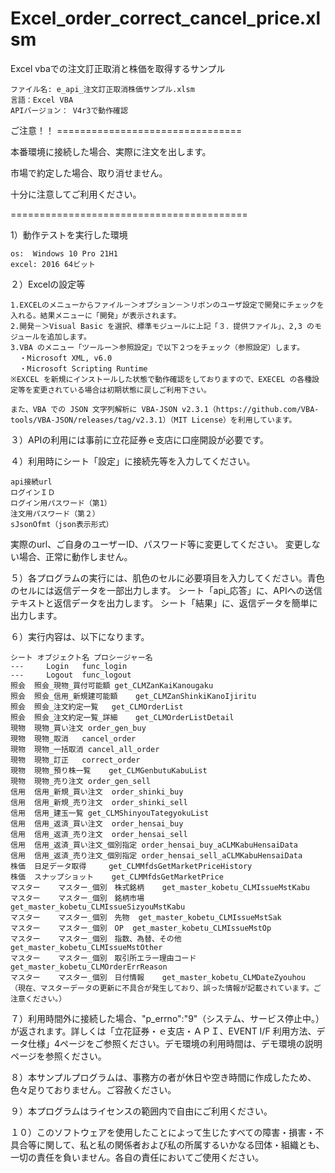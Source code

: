 # Excel_order_correct_cancel_price.xlsm
Excel vbaでの注文訂正取消と株価を取得するサンプル 

	ファイル名: e_api_注文訂正取消株価サンプル.xlsm
	言語：Excel VBA
	APIバージョン： V4r3で動作確認

ご注意！！ ================================

 本番環境に接続した場合、実際に注文を出します。

 市場で約定した場合、取り消せません。

 十分に注意してご利用ください。

=========================================

1）動作テストを実行した環境

	os:  Windows 10 Pro 21H1
	excel: 2016 64ビット

２）Excelの設定等

	1.EXCELのメニューからファイル－＞オプション－＞リボンのユーザ設定で開発にチェックを入れる。結果メニューに「開発」が表示されます。
	2.開発－＞Visual Basic を選択、標準モジュールに上記「３．提供ファイル」、2,3 のモジュールを追加します。
	3.VBA のメニュー「ツールー＞参照設定」で以下２つをチェック（参照設定）します。
	  ・Microsoft XML, v6.0
	  ・Microsoft Scripting Runtime
	※EXCEL を新規にインストールした状態で動作確認をしておりますので、EXECEL の各種設定等を変更されている場合は初期状態に戻しご利用下さい。

	また、VBA での JSON 文字列解析に VBA-JSON v2.3.1（https://github.com/VBA-tools/VBA-JSON/releases/tag/v2.3.1）（MIT License）を利用しています。


３）APIの利用には事前に立花証券ｅ支店に口座開設が必要です。


４）利用時にシート「設定」に接続先等を入力してください。

	api接続url
	ログインＩＤ
	ログイン用パスワード（第1）
	注文用パスワード（第２）
	sJsonOfmt（json表示形式）
実際のurl、ご自身のユーザーID、パスワード等に変更してください。
変更しない場合、正常に動作しません。
   

５）各プログラムの実行には、肌色のセルに必要項目を入力してください。青色のセルには返信データを一部出力します。
シート「api_応答」に、APIへの送信テキストと返信データを出力します。
シート「結果」に、返信データを簡単に出力します。


６）実行内容は、以下になります。

	シート	オブジェクト名	プロシージャー名
	--- 	Login	func_login
	--- 	Logout	func_logout
	照会	照会_現物_買付可能額	get_CLMZanKaiKanougaku
	照会	照会_信用_新規建可能額	get_CLMZanShinkiKanoIjiritu
	照会	照会_注文約定一覧	get_CLMOrderList
	照会	照会_注文約定一覧_詳細	get_CLMOrderListDetail
	現物	現物_買い注文	order_gen_buy
	現物	現物_取消	cancel_order
	現物	現物_一括取消	cancel_all_order
	現物	現物_訂正	correct_order
	現物	現物_預り株一覧	get_CLMGenbutuKabuList
	現物	現物_売り注文	order_gen_sell
	信用	信用_新規_買い注文	order_shinki_buy
	信用	信用_新規_売り注文	order_shinki_sell
	信用	信用_建玉一覧	get_CLMShinyouTategyokuList
	信用	信用_返済_買い注文	order_hensai_buy
	信用	信用_返済_売り注文	order_hensai_sell
	信用	信用_返済_買い注文_個別指定	order_hensai_buy_aCLMKabuHensaiData
	信用	信用_返済_売り注文_個別指定	order_hensai_sell_aCLMKabuHensaiData
	株価	日足データ取得		get_CLMMfdsGetMarketPriceHistory
	株価	スナップショット	get_CLMMfdsGetMarketPrice
	マスター	マスター_個別　株式銘柄	get_master_kobetu_CLMIssueMstKabu
	マスター	マスター_個別　銘柄市場	get_master_kobetu_CLMIssueSizyouMstKabu
	マスター	マスター_個別　先物	get_master_kobetu_CLMIssueMstSak
	マスター	マスター_個別　OP	get_master_kobetu_CLMIssueMstOp
	マスター	マスター_個別　指数、為替、その他	get_master_kobetu_CLMIssueMstOther
	マスター	マスター_個別　取引所エラー理由コード	get_master_kobetu_CLMOrderErrReason
	マスター	マスター_個別　日付情報	get_master_kobetu_CLMDateZyouhou
 	（現在、マスターデータの更新に不具合が発生しており、誤った情報が記載されています。ご注意ください。）



７）利用時間外に接続した場合、"p_errno":"9"（システム、サービス停止中。）が返されます。詳しくは「立花証券・ｅ支店・ＡＰＩ、EVENT I/F 利用方法、データ仕様」4ページをご参照ください。デモ環境の利用時間は、デモ環境の説明ページを参照ください。

８）本サンプルプログラムは、事務方の者が休日や空き時間に作成したため、色々足りておりません。ご容赦ください。

９）本プログラムはライセンスの範囲内で自由にご利用ください。

１０）このソフトウェアを使用したことによって生じたすべての障害・損害・不具合等に関して、私と私の関係者および私の所属するいかなる団体・組織とも、一切の責任を負いません。各自の責任においてご使用ください。

